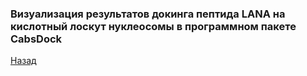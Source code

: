 ### Визуализация результатов докинга пептида LANA на кислотный лоскут нуклеосомы в программном пакете CabsDock
[Назад](https://intbio.org/grant_2018_RNFmoluch/year2.html)

<html lang="en">
<head>
  <meta charset="utf-8">
</head>
<body>
 
 
  <script src="https://unpkg.com/ngl@2.0.0-dev.35/dist/ngl.js"></script>
  <script>
    document.addEventListener("DOMContentLoaded", function () {
      var stage = new NGL.Stage("viewport",{ backgroundColor:"#FFFFFF" });
      stage.loadFile("all_peptides_cabs.pdb").then(function (nucl) {
        var aspectRatio = 2;
        var radius = 1.5;

        nucl.addRepresentation('cartoon', {
           "sele": ":A :E", "color": 0x94b4d1,"aspectRatio":aspectRatio, "radius":radius,"radiusSegments":1,"capped":0 });
        nucl.addRepresentation('cartoon', {
           "sele": ":B :F", "color": 0x94d19c,"aspectRatio":aspectRatio, "radius":radius,"radiusSegments":1,"capped":0 });
        nucl.addRepresentation('cartoon', {
           "sele": ":C :G", "color": 0xd6d989,"aspectRatio":aspectRatio, "radius":radius,"radiusSegments":1,"capped":0 });
        nucl.addRepresentation('cartoon', {
           "sele": ":D :H", "color": 0xd98989,"aspectRatio":aspectRatio, "radius":radius,"radiusSegments":1,"capped":0 });
        nucl.addRepresentation('cartoon', {
           "sele": "nucleic", "color": 0xd6d6d6,"aspectRatio":aspectRatio, "radius":radius,"radiusSegments":1,"capped":0 });
        nucl.addRepresentation('base', {
           "sele": "nucleic", "color": 0xd6d6d6});
        nucl.addRepresentation('cartoon', {
           "sele": ":K", "color": 0xffffff,"aspectRatio":aspectRatio, "radius":radius,"radiusSegments":1,"capped":0 });
        nucl.addRepresentation('cartoon', {
           "sele": ":L", "color": 0x1f77b4,"aspectRatio":aspectRatio, "radius":radius,"radiusSegments":1,"capped":0 });
        nucl.addRepresentation('cartoon', {
           "sele": ":M", "color": 0xff7f0e,"aspectRatio":aspectRatio, "radius":radius,"radiusSegments":1,"capped":0 });
        nucl.addRepresentation('cartoon', {
           "sele": ":N", "color": 0x2ca02c,"aspectRatio":aspectRatio, "radius":radius,"radiusSegments":1,"capped":0 });
        nucl.addRepresentation('cartoon', {
           "sele": ":O", "color": 0xd62728,"aspectRatio":aspectRatio, "radius":radius,"radiusSegments":1,"capped":0 });
        nucl.addRepresentation('cartoon', {
           "sele": ":P", "color": 0x9467bd,"aspectRatio":aspectRatio, "radius":radius,"radiusSegments":1,"capped":0 });
        nucl.addRepresentation('cartoon', {
           "sele": ":Q", "color": 0x8c564b,"aspectRatio":aspectRatio, "radius":radius,"radiusSegments":1,"capped":0 });
        nucl.addRepresentation('cartoon', {
           "sele": ":R", "color": 0xe377c2,"aspectRatio":aspectRatio, "radius":radius,"radiusSegments":1,"capped":0 });
        nucl.addRepresentation('cartoon', {
           "sele": ":S", "color": 0x7f7f7f,"aspectRatio":aspectRatio, "radius":radius,"radiusSegments":1,"capped":0 });
        nucl.addRepresentation('cartoon', {
           "sele": ":T", "color": 0xbcbd22,"aspectRatio":aspectRatio, "radius":radius,"radiusSegments":1,"capped":0 });
        nucl.addRepresentation('cartoon', {
           "sele": ":U", "color": 0x17becf,"aspectRatio":aspectRatio, "radius":radius,"radiusSegments":1,"capped":0 });

        nucl.autoView();
      });
    });
  </script>
  <div id="viewport" style="width:500px; height:500px;"></div>
</body>
</html>
